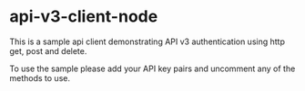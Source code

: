 # api-v3-client-node

This is a sample api client demonstrating API v3 authentication using http get, post and delete.  

To use the sample please add your API key pairs and uncomment any of the methods to use. 

